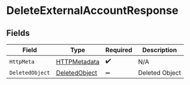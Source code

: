 # DeleteExternalAccountResponse


## Fields

| Field                                                     | Type                                                      | Required                                                  | Description                                               |
| --------------------------------------------------------- | --------------------------------------------------------- | --------------------------------------------------------- | --------------------------------------------------------- |
| `HttpMeta`                                                | [HTTPMetadata](../../Models/Components/HTTPMetadata.md)   | :heavy_check_mark:                                        | N/A                                                       |
| `DeletedObject`                                           | [DeletedObject](../../Models/Components/DeletedObject.md) | :heavy_minus_sign:                                        | Deleted Object                                            |